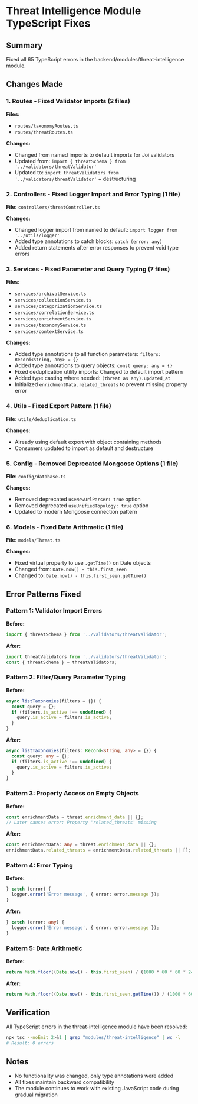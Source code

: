 # Threat Intelligence Module TypeScript Fixes

## Summary
Fixed all 65 TypeScript errors in the backend/modules/threat-intelligence module.

## Changes Made

### 1. Routes - Fixed Validator Imports (2 files)
**Files:**
- `routes/taxonomyRoutes.ts`
- `routes/threatRoutes.ts`

**Changes:**
- Changed from named imports to default imports for Joi validators
- Updated from: `import { threatSchema } from '../validators/threatValidator'`
- Updated to: `import threatValidators from '../validators/threatValidator'` + destructuring

### 2. Controllers - Fixed Logger Import and Error Typing (1 file)
**File:** `controllers/threatController.ts`

**Changes:**
- Changed logger import from named to default: `import logger from '../utils/logger'`
- Added type annotations to catch blocks: `catch (error: any)`
- Added return statements after error responses to prevent void type errors

### 3. Services - Fixed Parameter and Query Typing (7 files)
**Files:**
- `services/archivalService.ts`
- `services/collectionService.ts`
- `services/categorizationService.ts`
- `services/correlationService.ts`
- `services/enrichmentService.ts`
- `services/taxonomyService.ts`
- `services/contextService.ts`

**Changes:**
- Added type annotations to all function parameters: `filters: Record<string, any> = {}`
- Added type annotations to query objects: `const query: any = {}`
- Fixed deduplication utility imports: Changed to default import pattern
- Added type casting where needed: `(threat as any).updated_at`
- Initialized `enrichmentData.related_threats` to prevent missing property error

### 4. Utils - Fixed Export Pattern (1 file)
**File:** `utils/deduplication.ts`

**Changes:**
- Already using default export with object containing methods
- Consumers updated to import as default and destructure

### 5. Config - Removed Deprecated Mongoose Options (1 file)
**File:** `config/database.ts`

**Changes:**
- Removed deprecated `useNewUrlParser: true` option
- Removed deprecated `useUnifiedTopology: true` option
- Updated to modern Mongoose connection pattern

### 6. Models - Fixed Date Arithmetic (1 file)
**File:** `models/Threat.ts`

**Changes:**
- Fixed virtual property to use `.getTime()` on Date objects
- Changed from: `Date.now() - this.first_seen`
- Changed to: `Date.now() - this.first_seen.getTime()`

## Error Patterns Fixed

### Pattern 1: Validator Import Errors
**Before:**
```typescript
import { threatSchema } from '../validators/threatValidator';
```
**After:**
```typescript
import threatValidators from '../validators/threatValidator';
const { threatSchema } = threatValidators;
```

### Pattern 2: Filter/Query Parameter Typing
**Before:**
```typescript
async listTaxonomies(filters = {}) {
  const query = {};
  if (filters.is_active !== undefined) {
    query.is_active = filters.is_active;
  }
}
```
**After:**
```typescript
async listTaxonomies(filters: Record<string, any> = {}) {
  const query: any = {};
  if (filters.is_active !== undefined) {
    query.is_active = filters.is_active;
  }
}
```

### Pattern 3: Property Access on Empty Objects
**Before:**
```typescript
const enrichmentData = threat.enrichment_data || {};
// Later causes error: Property 'related_threats' missing
```
**After:**
```typescript
const enrichmentData: any = threat.enrichment_data || {};
enrichmentData.related_threats = enrichmentData.related_threats || [];
```

### Pattern 4: Error Typing
**Before:**
```typescript
} catch (error) {
  logger.error('Error message', { error: error.message });
}
```
**After:**
```typescript
} catch (error: any) {
  logger.error('Error message', { error: error.message });
}
```

### Pattern 5: Date Arithmetic
**Before:**
```typescript
return Math.floor((Date.now() - this.first_seen) / (1000 * 60 * 60 * 24));
```
**After:**
```typescript
return Math.floor((Date.now() - this.first_seen.getTime()) / (1000 * 60 * 60 * 24));
```

## Verification
All TypeScript errors in the threat-intelligence module have been resolved:
```bash
npx tsc --noEmit 2>&1 | grep "modules/threat-intelligence" | wc -l
# Result: 0 errors
```

## Notes
- No functionality was changed, only type annotations were added
- All fixes maintain backward compatibility
- The module continues to work with existing JavaScript code during gradual migration
